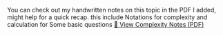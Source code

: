 You can check out my handwritten notes on this topic in the PDF I added, might help for a quick recap.
this include Notations for complexity and calculation for Some basic questions 
[📘 View Complexity Notes (PDF)](./Complexity.pdf)
